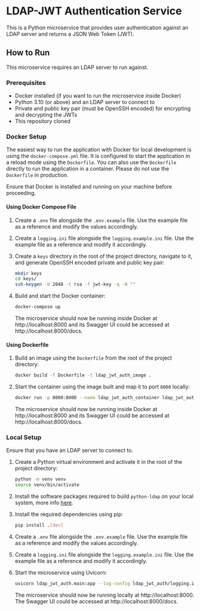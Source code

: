 # LDAP-JWT Authentication Service
This is a Python microservice that provides user authentication against an LDAP server and returns a JSON Web Token
(JWT).

## How to Run
This microservice requires an LDAP server to run against.

### Prerequisites
- Docker installed (if you want to run the microservice inside Docker)
- Python 3.10 (or above) and an LDAP server to connect to
- Private and public key pair (must be OpenSSH encoded) for encrypting and decrypting the JWTs
- This repository cloned

### Docker Setup
The easiest way to run the application with Docker for local development is using the `docker-compose.yml` file. It is
configured to start the application in a reload mode using the `Dockerfile`. You can also use the `Dockerfile` directly
to run the application in a container. Please do not use the `Dockerfile` in production.

Ensure that Docker is installed and running on your machine before proceeding.

#### Using Docker Compose File
1. Create a `.env` file alongside the `.env.example` file. Use the example file as a reference and modify the values
   accordingly.

2. Create a `logging.ini` file alongside the `logging.example.ini` file. Use the example file as a reference and modify
   it accordingly.

3. Create a `keys` directory in the root of the project directory, navigate to it, and generate OpenSSH encoded private
   and public key pair:
   ```bash
   mkdir keys
   cd keys/
   ssh-keygen -b 2048 -t rsa -f jwt-key -q -N ""
   ```

4. Build and start the Docker container:
   ```bash
   docker-compose up
   ```
   The microservice should now be running inside Docker at http://localhost:8000 and its Swagger UI could be accessed
   at http://localhost:8000/docs.

#### Using Dockerfile
1. Build an image using the `Dockerfile` from the root of the project directory:
   ```bash
   docker build -f Dockerfile -t ldap_jwt_auth_image .
   ```

2. Start the container using the image built and map it to port `8000` locally:
   ```bash
   docker run -p 8000:8000 --name ldap_jwt_auth_container ldap_jwt_auth_image
   ```
   The microservice should now be running inside Docker at http://localhost:8000 and its Swagger UI could be accessed
   at http://localhost:8000/docs.

### Local Setup
Ensure that you have an LDAP server to connect to.

1. Create a Python virtual environment and activate it in the root of the project directory:
   ```bash
   python -m venv venv
   source venv/bin/activate
   ```

2. Install the software packages required to build `python-ldap` on your local system, more
   info [here](https://www.python-ldap.org/en/python-ldap-3.3.0/installing.html).

3. Install the required dependencies using pip:
   ```bash
   pip install .[dev]
   ```

4. Create a `.env` file alongside the `.env.example` file. Use the example file as a reference and modify the values
   accordingly.

5. Create a `logging.ini` file alongside the `logging.example.ini` file. Use the example file as a reference and modify
   it accordingly.

6. Start the microservice using Uvicorn:
   ```bash
   uvicorn ldap_jwt_auth.main:app --log-config ldap_jwt_auth/logging.ini --reload
   ```
   The microservice should now be running locally at http://localhost:8000. The Swagger UI could be accessed
   at http://localhost:8000/docs.
